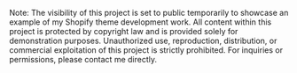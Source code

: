 Note: The visibility of this project is set to public temporarily to showcase an example of my Shopify theme development work.
All content within this project is protected by copyright law and is provided solely for demonstration purposes.
Unauthorized use, reproduction, distribution, or commercial exploitation of this project is strictly prohibited. For inquiries or permissions, please contact me directly.
